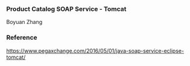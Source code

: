 ### Product Catalog SOAP Service - Tomcat

Boyuan Zhang

### Reference

https://www.pegaxchange.com/2016/05/01/java-soap-service-eclipse-tomcat/